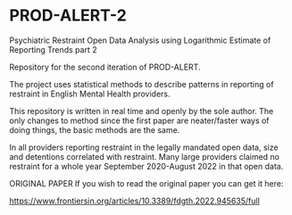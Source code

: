 # PROD-ALERT-2
Psychiatric Restraint Open Data Analysis using Logarithmic Estimate of Reporting Trends part 2

Repository for the second iteration of PROD-ALERT.

The project uses statistical methods to describe patterns in reporting of restraint in English Mental Health providers.

This repository is written in real time and openly by the sole author.
The only changes to method since the first paper are neater/faster ways of doing things, the basic methods are the same.

In all providers reporting restraint in the legally mandated open data, size and detentions correlated with restraint.
Many large providers claimed no restraint for a whole year September 2020-August 2022 in that open data.

ORIGINAL PAPER
If you wish to read the original paper you can get it here:

  https://www.frontiersin.org/articles/10.3389/fdgth.2022.945635/full

